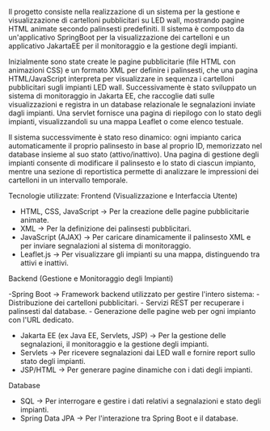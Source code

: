 Il progetto consiste nella realizzazione di un sistema per la gestione e visualizzazione di cartelloni pubblicitari su LED wall, mostrando pagine HTML animate secondo palinsesti predefiniti. Il sistema è composto da un'applicativo SpringBoot per la visualizzazione dei cartelloni e un applicativo JakartaEE per il monitoraggio e la gestione degli impianti.

Inizialmente sono state create le pagine pubblicitarie (file HTML con animazioni CSS) e un formato XML per definire i palinsesti, che una pagina HTML/JavaScript interpreta per visualizzare in sequenza i cartelloni pubblicitari sugli impianti LED wall. Successivamente è stato sviluppato un sistema di monitoraggio in Jakarta EE, che raccoglie dati sulle visualizzazioni e registra in un database relazionale le segnalazioni inviate dagli impianti. Una servlet fornisce una pagina di riepilogo con lo stato degli impianti, visualizzandoli su una mappa Leaflet o come elenco testuale.

Il sistema successvimente è stato reso dinamico: ogni impianto carica automaticamente il proprio palinsesto in base al proprio ID, memorizzato nel database insieme al suo stato (attivo/inattivo). Una pagina di gestione degli impianti consente di modificare il palinsesto e lo stato di ciascun impianto, mentre una sezione di reportistica permette di analizzare le impressioni dei cartelloni in un intervallo temporale.

Tecnologie utilizzate:
Frontend (Visualizzazione e Interfaccia Utente)
-	HTML, CSS, JavaScript → Per la creazione delle pagine pubblicitarie animate.
-	XML → Per la definizione dei palinsesti pubblicitari.
-	JavaScript (AJAX) → Per caricare dinamicamente il palinsesto XML e per inviare segnalazioni al sistema di monitoraggio.
- Leaflet.js → Per visualizzare gli impianti su una mappa, distinguendo tra attivi e inattivi.

Backend (Gestione e Monitoraggio degli Impianti)

-Spring Boot → Framework backend utilizzato per gestire l'intero sistema:
		-	Distribuzione dei cartelloni pubblicitari.
    -	Servizi REST per recuperare i palinsesti dal database.
    -	Generazione delle pagine web per ogni impianto con l'URL dedicato.
-	Jakarta EE (ex Java EE, Servlets, JSP) → Per la gestione delle segnalazioni, il monitoraggio e la gestione degli impianti.
-	Servlets → Per ricevere segnalazioni dai LED wall e fornire report sullo stato degli impianti.
-	JSP/HTML → Per generare pagine dinamiche con i dati degli impianti.

Database
-	SQL → Per interrogare e gestire i dati relativi a segnalazioni e stato degli impianti.
-	Spring Data JPA → Per l'interazione tra Spring Boot e il database.
